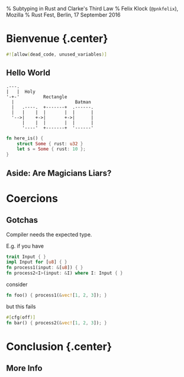 % Subtyping in Rust and Clarke's Third Law
% Felix Klock (`@pnkfelix`), Mozilla
% Rust Fest, Berlin, 17 September 2016

# Bienvenue {.center}

```rust
#![allow(dead_code, unused_variables)]
```

## Hello World

```art
.---.
|   |  Holy
'-+-'         Rectangle
  |                       Batman
  |   .----.  +-------+  .------.
  |   |    |  |       |  |      |
  '-->|    +->|       +->|      |
      |    |  |       |  |      |
      '----'  +-------+  '------'
```

```rust
fn here_is() {
    struct Some { rust: u32 }
    let s = Some { rust: 10 };
}
```

## Aside: Are Magicians Liars?

# Coercions

## Gotchas

Compiler needs the expected type.

E.g. if you have
```rust
trait Input { }
impl Input for [u8] { }
fn process1(input: &[u8]) { }
fn process2<I>(input: &I) where I: Input { }
```

consider

```rust
fn foo() { process1(&vec![1, 2, 3]); }
```

but this fails

```rust
#[cfg(off)]
fn bar() { process2(&vec![1, 2, 3]); }
```

# Conclusion  {.center}

## More Info
